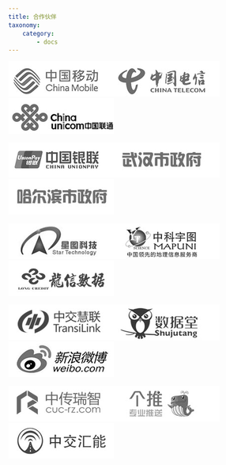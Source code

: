 ```yaml
---
title: 合作伙伴
taxonomy:
    category:
        - docs
---
```


![](partner_01.jpg)![](partner_02.jpg)![](partner_03.jpg)

![](partner_04.jpg)![](partner_05.jpg)![](partner_06.jpg)

![](partner_07.jpg)![](partner_08.jpg)![](partner_09.jpg)

![](partner_10.jpg)![](partner_11.jpg)![](partner_12.jpg)

![](partner_13.jpg)![](partner_14.jpg)![](partner_15.jpg)